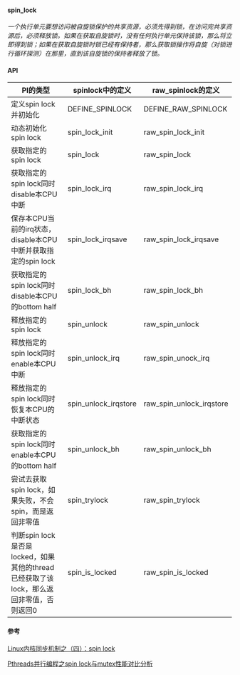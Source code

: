 #### spin_lock

*一个执行单元要想访问被自旋锁保护的共享资源，必须先得到锁，在访问完共享资源后，必须释放锁。如果在获取自旋锁时，没有任何执行单元保持该锁，那么将立即得到锁；如果在获取自旋锁时锁已经有保持者，那么获取锁操作将自旋（对锁进行循环探测）在那里，直到该自旋锁的保持者释放了锁。*

#### API

PI的类型 |	spinlock中的定义 |	raw_spinlock的定义
---|---|--- 
定义spin lock并初始化 |	DEFINE_SPINLOCK  |	DEFINE_RAW_SPINLOCK
动态初始化spin lock |	spin_lock_init |	raw_spin_lock_init
获取指定的spin lock |	spin_lock |	raw_spin_lock
获取指定的spin lock同时disable本CPU中断 |	spin_lock_irq |	raw_spin_lock_irq
保存本CPU当前的irq状态，disable本CPU中断并获取指定的spin lock |	spin_lock_irqsave |	raw_spin_lock_irqsave
获取指定的spin lock同时disable本CPU的bottom half |	spin_lock_bh | 	raw_spin_lock_bh
释放指定的spin lock |	spin_unlock |	raw_spin_unlock
释放指定的spin lock同时enable本CPU中断 |	spin_unlock_irq |	raw_spin_unock_irq
释放指定的spin lock同时恢复本CPU的中断状态 |	spin_unlock_irqstore |	raw_spin_unlock_irqstore
获取指定的spin lock同时enable本CPU的bottom half |	spin_unlock_bh |	raw_spin_unlock_bh
尝试去获取spin lock，如果失败，不会spin，而是返回非零值 |	spin_trylock |	raw_spin_trylock
判断spin lock是否是locked，如果其他的thread已经获取了该lock，那么返回非零值，否则返回0 |	spin_is_locked |	raw_spin_is_locked 

#### 参考

[Linux内核同步机制之（四）：spin lock](http://www.wowotech.net/kernel_synchronization/spinlock.html)

[Pthreads并行编程之spin lock与mutex性能对比分析](http://www.parallellabs.com/2010/01/31/pthreads-programming-spin-lock-vs-mutex-performance-analysis/)
